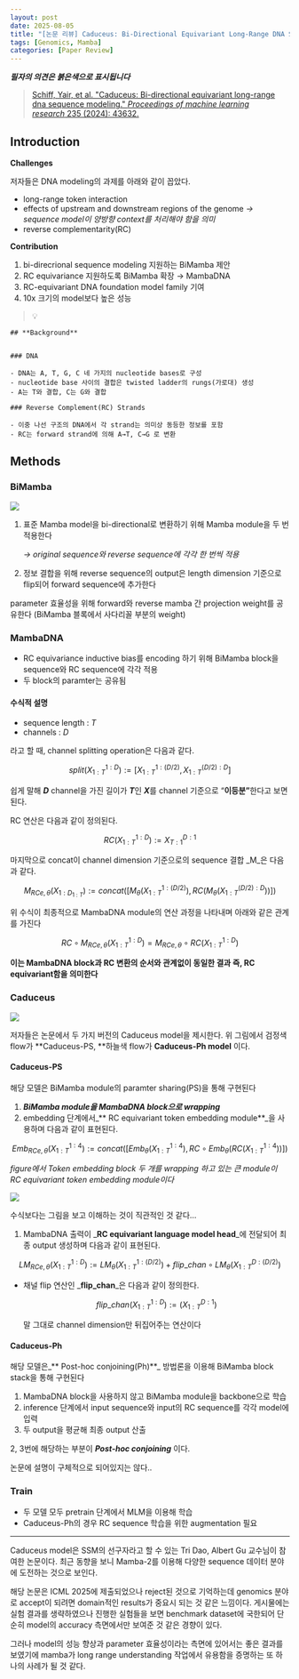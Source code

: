 ```yaml
---
layout: post
date: 2025-08-05
title: "[논문 리뷰] Caduceus: Bi-Directional Equivariant Long-Range DNA Sequence Modeling"
tags: [Genomics, Mamba]
categories: [Paper Review]
---
```


<span class="notion-red">_**필자의 의견은 붉은색으로 표시됩니다**_</span>


> [Schiff, Yair, et al. "Caduceus: Bi-directional equivariant long-range dna sequence modeling." ](https://pmc.ncbi.nlm.nih.gov/articles/PMC12189541/)[_Proceedings of machine learning research_](https://pmc.ncbi.nlm.nih.gov/articles/PMC12189541/)[ 235 (2024): 43632.](https://pmc.ncbi.nlm.nih.gov/articles/PMC12189541/)



## Introduction


**Challenges**


저자들은 DNA modeling의 과제를 아래와 같이 꼽았다.

- long-range token interaction
- effects of upstream and downstream regions of the genome 
_→ sequence model이 양방향 context를 처리해야 함을 의미_
- reverse complementarity(RC)

**Contribution**

1. bi-direcrional sequence modeling 지원하는 BiMamba 제안
1. RC equivariance 지원하도록 BiMamba 확장 → MambaDNA
1. RC-equivariant DNA foundation model family 기여
1. 10x 크기의 model보다 높은 성능

> 💡 


	## **Background**


	### DNA

	- DNA는 A, T, G, C 네 가지의 nucleotide bases로 구성
	- nucleotide base 사이의 결합은 twisted ladder의 rungs(가로대) 생성
	- A는 T와 결합, C는 G와 결합

	### Reverse Complement(RC) Strands

	- 이중 나선 구조의 DNA에서 각 strand는 의미상 동등한 정보를 포함
	- RC는 forward strand에 의해 A→T, C→G 로 변환


## Methods



### BiMamba


![](https://prod-files-secure.s3.us-west-2.amazonaws.com/542b861c-36a8-4051-84e5-8804b6728dba/2c247d59-7815-4980-99f0-8f0d21f445a7/image.png?X-Amz-Algorithm=AWS4-HMAC-SHA256&X-Amz-Content-Sha256=UNSIGNED-PAYLOAD&X-Amz-Credential=ASIAZI2LB4665PEHHSNF%2F20250816%2Fus-west-2%2Fs3%2Faws4_request&X-Amz-Date=20250816T210048Z&X-Amz-Expires=3600&X-Amz-Security-Token=IQoJb3JpZ2luX2VjEDQaCXVzLXdlc3QtMiJHMEUCID7LQ4WO4rtPWQpRNr6cS3WtC%2F48Cm8x7xPpK0cmUSNeAiEA6FNdroT9ihv%2BC2F4CAs%2F8%2BIkJNzIp3ay4%2FFROVTF4Jsq%2FwMIfRAAGgw2Mzc0MjMxODM4MDUiDA4ZOeeKGp5uT10kCircA2PaXWSZ%2FOJyvklFQ%2B5IRHiSxZux7LHYfl87kyqgPAEo5KMXMZsyzgwIijxKqnizHTy85va0uXO1lkrEJqjkpMqdI4hIViVdYisbArtoKJC3pED6ZiBW%2F8eccsIO0S4pKqY6z3SAkq7A%2FpLHxHi4D1XTs7FRtcVG1jJauWfPr%2BUR9gMkqeyGrCa4OOf97KTB7CKTE5v3lz5qedYGD2xTd3anHyUoQ1TxtUt4emoYfErsBjc%2F2FPZfLCPUUgMp5vfcyfcYZ0vDpB9OPLSh6FbxPnBtB%2BTE%2BC7dzG%2F9JqzEXAjWJ%2B%2FkDTUm%2FDTHfSK%2FoybAEj7mixRaQVGDOsoMmOQ%2BQW%2FtDFocPfKsDp5gNbdt3RgfU2bxdDY%2FiHC%2Bvft3sBTSc97l64nNgg3rhRrjURPfJTgIe9WB%2FsszS6fop4ShDE%2BAkW3ZdOpl07Zsg%2BSEUbYAA7szgzzRCIo3KDvfKbeb3h2a1uAOFhswJ8i0dkFUvjd7P54gSYir0PBIyzsNZHOjkvQpbpCe9qM%2Bcy5FtaBxzuhLhZo2dYGEG0KfxemKjiMAQ2EAlvAVKxhnVqeylEvB0fterCKVCHmmd9OAE4QghdSt1RM2Z7CfbPv1f8ruea8fMjOzMMQ2foxxPgYMMC9g8UGOqUBAfxHANTXJXirrTHWadmTxodyoJ2%2B7UJxcjzzWSzWBTnCzCbLJE8ATlNXI7mBGPTBu4p7K1YYbFvb2QUl2l3TRl142AVvtIDj67cBz%2FhfeqFOE9l%2FHTYqRT3udqQoMROEx3Lde1hrOWVYch175hjXigI1nyNiu0e7NYJNnZHyKCkGHZKXMsGnhAf4v82uchPCZd3%2FbDXKHpufTfpuw5IvA3OwWi62&X-Amz-Signature=64e2a2d541f9565bd5de108a01c9fdc2d9e66a114912928ee59d4358b7f19555&X-Amz-SignedHeaders=host&x-amz-checksum-mode=ENABLED&x-id=GetObject)

1. 표준 Mamba model을 bi-directional로 변환하기 위해 Mamba module을 두 번 적용한다

	_→ original sequence와 reverse sequence에 각각 한 번씩 적용_

1. 정보 결합을 위해 reverse sequence의 output은 length dimension 기준으로 flip되어 forward sequence에 추가한다

parameter 효율성을 위해 forward와 reverse mamba 간 projection weight를 공유한다 (BiMamba 블록에서 사다리꼴 부분의 weight)



### MambaDNA

- RC equivariance inductive bias를 encoding 하기 위해 BiMamba block을 sequence와 RC sequence에 각각 적용
- 두 block의 paramter는 공유됨


#### 수식적 설명

- sequence length : _T_
- channels : _D_

라고 할 때,  channel splitting operation은 다음과 같다.


$$
split(X^{1:D}_{1:T}):=[X^{1:(D/2)}_{1:T},X^{(D/2):D}_{1:T}]
$$


<span class="notion-red">쉽게 말해 </span><span class="notion-red">_**D**_</span><span class="notion-red"> channel을 가진 길이가 </span><span class="notion-red">_**T**_</span><span class="notion-red">인 </span><span class="notion-red">_**X**_</span><span class="notion-red">를 channel 기준으로 “</span><span class="notion-red">**이등분”**</span><span class="notion-red">한다고 보면 된다.</span>


RC 연산은 다음과 같이 정의된다.


$$
RC(X^{1:D}_{1:T}):=X^{D:1}_{T:1}
$$


마지막으로 concat이 channel dimension 기준으로의 sequence 결합 _M_은 다음과 같다.


$$
M_{RCe,\theta}(X_{1:D_{1:T}}):=concat([M_{\theta}(X^{1:(D/2)}_{1:T}),RC(M_{\theta}(X^{(D/2):D}_{1:T}))])
$$


위 수식이 최종적으로 MambaDNA module의 연산 과정을 나타내며 아래와 같은 관계를 가진다


$$
RC\circ M_{RCe,\theta}(X^{1:D}_{1:T}) = M_{RCe,\theta} \circ RC(X^{1:D}_{1:T})
$$


**이는 MambaDNA block과 RC 변환의 순서와 관계없이 동일한 결과 즉, RC equivariant함을 의미한다**



### Caduceus


![](https://prod-files-secure.s3.us-west-2.amazonaws.com/542b861c-36a8-4051-84e5-8804b6728dba/f94a60d7-8145-473b-aef9-7c68d3ec604a/image.png?X-Amz-Algorithm=AWS4-HMAC-SHA256&X-Amz-Content-Sha256=UNSIGNED-PAYLOAD&X-Amz-Credential=ASIAZI2LB4665PEHHSNF%2F20250816%2Fus-west-2%2Fs3%2Faws4_request&X-Amz-Date=20250816T210048Z&X-Amz-Expires=3600&X-Amz-Security-Token=IQoJb3JpZ2luX2VjEDQaCXVzLXdlc3QtMiJHMEUCID7LQ4WO4rtPWQpRNr6cS3WtC%2F48Cm8x7xPpK0cmUSNeAiEA6FNdroT9ihv%2BC2F4CAs%2F8%2BIkJNzIp3ay4%2FFROVTF4Jsq%2FwMIfRAAGgw2Mzc0MjMxODM4MDUiDA4ZOeeKGp5uT10kCircA2PaXWSZ%2FOJyvklFQ%2B5IRHiSxZux7LHYfl87kyqgPAEo5KMXMZsyzgwIijxKqnizHTy85va0uXO1lkrEJqjkpMqdI4hIViVdYisbArtoKJC3pED6ZiBW%2F8eccsIO0S4pKqY6z3SAkq7A%2FpLHxHi4D1XTs7FRtcVG1jJauWfPr%2BUR9gMkqeyGrCa4OOf97KTB7CKTE5v3lz5qedYGD2xTd3anHyUoQ1TxtUt4emoYfErsBjc%2F2FPZfLCPUUgMp5vfcyfcYZ0vDpB9OPLSh6FbxPnBtB%2BTE%2BC7dzG%2F9JqzEXAjWJ%2B%2FkDTUm%2FDTHfSK%2FoybAEj7mixRaQVGDOsoMmOQ%2BQW%2FtDFocPfKsDp5gNbdt3RgfU2bxdDY%2FiHC%2Bvft3sBTSc97l64nNgg3rhRrjURPfJTgIe9WB%2FsszS6fop4ShDE%2BAkW3ZdOpl07Zsg%2BSEUbYAA7szgzzRCIo3KDvfKbeb3h2a1uAOFhswJ8i0dkFUvjd7P54gSYir0PBIyzsNZHOjkvQpbpCe9qM%2Bcy5FtaBxzuhLhZo2dYGEG0KfxemKjiMAQ2EAlvAVKxhnVqeylEvB0fterCKVCHmmd9OAE4QghdSt1RM2Z7CfbPv1f8ruea8fMjOzMMQ2foxxPgYMMC9g8UGOqUBAfxHANTXJXirrTHWadmTxodyoJ2%2B7UJxcjzzWSzWBTnCzCbLJE8ATlNXI7mBGPTBu4p7K1YYbFvb2QUl2l3TRl142AVvtIDj67cBz%2FhfeqFOE9l%2FHTYqRT3udqQoMROEx3Lde1hrOWVYch175hjXigI1nyNiu0e7NYJNnZHyKCkGHZKXMsGnhAf4v82uchPCZd3%2FbDXKHpufTfpuw5IvA3OwWi62&X-Amz-Signature=a0887b34db1ffc61bac1c2e6c2449b58e69b3046496f83af22be1321428e9d3b&X-Amz-SignedHeaders=host&x-amz-checksum-mode=ENABLED&x-id=GetObject)


저자들은 논문에서 두 가지 버전의 Caduceus model을 제시한다. 위 그림에서 검정색 flow가 **Caduceus-PS, **하늘색 flow가 **Caduceus-Ph model** 이다.



#### Caduceus-PS


해당 모델은 BiMamba module의 paramter sharing(PS)을 통해 구현된다

1. _**BiMamba module을 MambaDNA block으로 wrapping**_
1. embedding 단계에서_** RC equivariant token embedding module**_을 사용하며 다음과 같이 표현된다.

$$
Emb_{RCe,\theta}(X^{1:4}_{1:T}):=concat([Emb_{\theta}(X^{1:4}_{1:T}),RC \circ Emb_{\theta}(RC(X^{1:4}_{1:T}))])
$$


_figure에서 Token embedding block 두 개를 wrapping 하고 있는 큰 module이 RC equivariant token embedding module이다_


![](https://prod-files-secure.s3.us-west-2.amazonaws.com/542b861c-36a8-4051-84e5-8804b6728dba/b175e4da-71eb-4e91-8c23-a06dabe673c9/image.png?X-Amz-Algorithm=AWS4-HMAC-SHA256&X-Amz-Content-Sha256=UNSIGNED-PAYLOAD&X-Amz-Credential=ASIAZI2LB4665PEHHSNF%2F20250816%2Fus-west-2%2Fs3%2Faws4_request&X-Amz-Date=20250816T210048Z&X-Amz-Expires=3600&X-Amz-Security-Token=IQoJb3JpZ2luX2VjEDQaCXVzLXdlc3QtMiJHMEUCID7LQ4WO4rtPWQpRNr6cS3WtC%2F48Cm8x7xPpK0cmUSNeAiEA6FNdroT9ihv%2BC2F4CAs%2F8%2BIkJNzIp3ay4%2FFROVTF4Jsq%2FwMIfRAAGgw2Mzc0MjMxODM4MDUiDA4ZOeeKGp5uT10kCircA2PaXWSZ%2FOJyvklFQ%2B5IRHiSxZux7LHYfl87kyqgPAEo5KMXMZsyzgwIijxKqnizHTy85va0uXO1lkrEJqjkpMqdI4hIViVdYisbArtoKJC3pED6ZiBW%2F8eccsIO0S4pKqY6z3SAkq7A%2FpLHxHi4D1XTs7FRtcVG1jJauWfPr%2BUR9gMkqeyGrCa4OOf97KTB7CKTE5v3lz5qedYGD2xTd3anHyUoQ1TxtUt4emoYfErsBjc%2F2FPZfLCPUUgMp5vfcyfcYZ0vDpB9OPLSh6FbxPnBtB%2BTE%2BC7dzG%2F9JqzEXAjWJ%2B%2FkDTUm%2FDTHfSK%2FoybAEj7mixRaQVGDOsoMmOQ%2BQW%2FtDFocPfKsDp5gNbdt3RgfU2bxdDY%2FiHC%2Bvft3sBTSc97l64nNgg3rhRrjURPfJTgIe9WB%2FsszS6fop4ShDE%2BAkW3ZdOpl07Zsg%2BSEUbYAA7szgzzRCIo3KDvfKbeb3h2a1uAOFhswJ8i0dkFUvjd7P54gSYir0PBIyzsNZHOjkvQpbpCe9qM%2Bcy5FtaBxzuhLhZo2dYGEG0KfxemKjiMAQ2EAlvAVKxhnVqeylEvB0fterCKVCHmmd9OAE4QghdSt1RM2Z7CfbPv1f8ruea8fMjOzMMQ2foxxPgYMMC9g8UGOqUBAfxHANTXJXirrTHWadmTxodyoJ2%2B7UJxcjzzWSzWBTnCzCbLJE8ATlNXI7mBGPTBu4p7K1YYbFvb2QUl2l3TRl142AVvtIDj67cBz%2FhfeqFOE9l%2FHTYqRT3udqQoMROEx3Lde1hrOWVYch175hjXigI1nyNiu0e7NYJNnZHyKCkGHZKXMsGnhAf4v82uchPCZd3%2FbDXKHpufTfpuw5IvA3OwWi62&X-Amz-Signature=91fc6f5ab68038ec674b44891f766e57f8910eb0fa2ffb223fb57b4549971961&X-Amz-SignedHeaders=host&x-amz-checksum-mode=ENABLED&x-id=GetObject)


<span class="notion-red">수식보다는 그림을 보고 이해하는 것이 직관적인 것 같다…</span>

1. MambaDNA 출력이 _**RC equivariant language model head**_에 전달되어 최종 output 생성하며 다음과 같이 표현된다.

$$
LM_{RCe,\theta}(X^{1:D}_{1:T}):= LM_{\theta}(X^{1:(D/2)}_{1:T})+flip\_chan\circ LM_{\theta}(X^{D:(D/2)}_{1:T})
$$

- 채널 flip 연산인 _**flip\_chan**_은 다음과 같이 정의한다.

	$$
	flip\_chan(X^{1:D}_{1:T}):=(X^{D:1}_{1:T})
	$$


	말 그대로 channel dimension만 뒤집어주는 연산이다



#### Caduceus-Ph


해당 모델은_** Post-hoc conjoining(Ph)**_ 방법론을 이용해 BiMamba block stack을 통해 구현된다

1. MambaDNA block을 사용하지 않고 BiMamba module을 backbone으로 학습
1. inference 단계에서 input sequence와 input의 RC sequence를 각각 model에 입력
1. 두 output을 평균해 최종 output 산출

2, 3번에 해당하는 부분이 _**Post-hoc conjoining**_ 이다.


<span class="notion-red">논문에 설명이 구체적으로 되어있지는 않다..</span>



### Train

- 두 모델 모두 pretrain 단계에서 MLM을 이용해 학습
- Caduceus-Ph의 경우 RC sequence 학습을 위한 augmentation 필요

---


<span class="notion-red">Caduceus model은 SSM의 선구자라고 할 수 있는 Tri Dao, Albert Gu 교수님이 참여한 논문이다. 최근 동향을 보니 Mamba-2를 이용해 다양한 sequence 데이터 분야에 도전하는 것으로 보인다.</span>


<span class="notion-red">해당 논문은 ICML 2025에 제출되었으나 reject된 것으로 기억하는데 genomics 분야로 accept이 되려면 domain적인 results가 중요시 되는 것 같은 느낌이다. 게시물에는 실험 결과를 생략하였으나 진행한 실험들을 보면 benchmark dataset에 국한되어 단순히 model의 accuracy 측면에서만 보여준 것 같은 경향이 있다.</span>


<span class="notion-red">그러나 model의 성능 향상과 parameter 효율성이라는 측면에 있어서는 좋은 결과를 보였기에 mamba가 long range understanding 작업에서 유용함을 증명하는 또 하나의 사례가 될 것 같다.</span>

